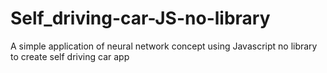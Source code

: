# Self_driving-car-JS-no-library
A simple application of neural network concept using Javascript no library to create self driving car app

